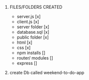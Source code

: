 1. FILES/FOLDERS CREATED
    - server.js [x]
    - client.js [x]
    - server folder [x]
    - database.sql [x]
    - public folder [x]
    - html [x]
    - css [x]
    - npm installs []
    - router/ modules []
    - express []

2. create Db called weekend-to-do-app
